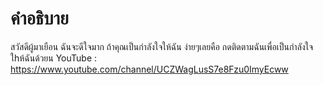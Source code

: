 #  คำอธิบาย
สวัสดีผู้มาเยือน
ฉันจะดีใจมาก ถ้าคุณเป็นกำลังใจให้ฉัน
ง่ายๆเลยคือ กดติดตามฉันเพื่อเป็นกำลังใจ ใhห้ฉันด้วยน
YouTube : https://www.youtube.com/channel/UCZWagLusS7e8Fzu0ImyEcww
